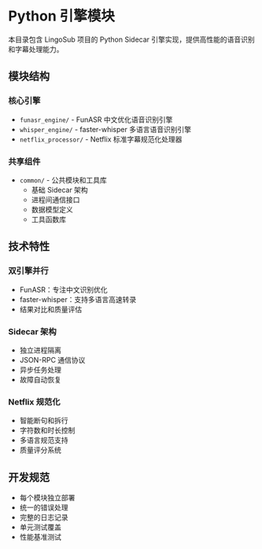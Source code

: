 # Python 引擎模块

本目录包含 LingoSub 项目的 Python Sidecar 引擎实现，提供高性能的语音识别和字幕处理能力。

## 模块结构

### 核心引擎
- `funasr_engine/` - FunASR 中文优化语音识别引擎
- `whisper_engine/` - faster-whisper 多语言语音识别引擎
- `netflix_processor/` - Netflix 标准字幕规范化处理器

### 共享组件
- `common/` - 公共模块和工具库
  - 基础 Sidecar 架构
  - 进程间通信接口
  - 数据模型定义
  - 工具函数库

## 技术特性

### 双引擎并行
- FunASR：专注中文识别优化
- faster-whisper：支持多语言高速转录
- 结果对比和质量评估

### Sidecar 架构
- 独立进程隔离
- JSON-RPC 通信协议
- 异步任务处理
- 故障自动恢复

### Netflix 规范化
- 智能断句和拆行
- 字符数和时长控制
- 多语言规范支持
- 质量评分系统

## 开发规范

- 每个模块独立部署
- 统一的错误处理
- 完整的日志记录
- 单元测试覆盖
- 性能基准测试 